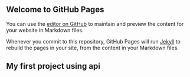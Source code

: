 ## Welcome to GitHub Pages

You can use the [editor on GitHub](https://github.com/arpit-alne/Quotes-Generator/edit/gh-pages/index.md) to maintain and preview the content for your website in Markdown files.

Whenever you commit to this repository, GitHub Pages will run [Jekyll](https://jekyllrb.com/) to rebuild the pages in your site, from the content in your Markdown files.

## My first project using api
